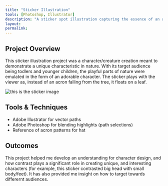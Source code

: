 ```yaml
---
title: "Sticker Illustration"
tools: [Photoshop, Illustrator]
description: "A sticker spot illustration capturing the essence of an acorn."
layout: 
permalink: 
---
```


## Project Overview

This sticker illustration project was a character/creature creation meant to demonstrate a unique characteristic in nature. With its target audience being todlers and younger children, the playful parts of nature were emulated in the form of an adorable character. The sticker plays with the viewer as, instead of an acron falling from the tree, it floats on a leaf. 

![this is the sticker image](https://raesalazar.github.io{{site.baseurl}}/assets/images/sticker-illustration-img.png)

## Tools & Techniques

- Adobe Illustrator for vector paths
- Adobe Photoshop for blending highlights (path selections)
- Reference of acron patterns for hat

## Outcomes

This project helped me develop an understanding for character design, and how contrast plays a significant role in creating unique, and interesting characters (for example, this sticker contrasted big head with small body/feet). It has also provided me insight on how to target towards differernt audiences. 
